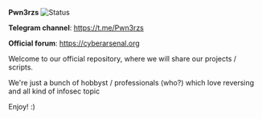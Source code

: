 **Pwn3rzs**
![Status](https://gpvc.arturio.dev/Pwn3rzs)

**Telegram channel**: https://t.me/Pwn3rzs

**Official forum**: https://cyberarsenal.org

Welcome to our official repository,
where we will share our projects / scripts.

We're just a bunch of hobbyst / professionals (who?) which love reversing and all kind of infosec topic

Enjoy! :)
